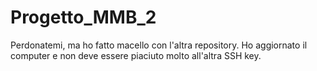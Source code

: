 # Progetto_MMB_2
Perdonatemi, ma ho fatto macello con l'altra repository. Ho aggiornato il computer e non deve essere piaciuto molto all'altra SSH key.
